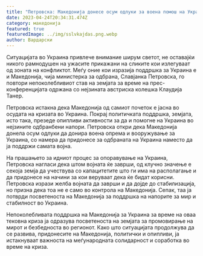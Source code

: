 ```yaml
---
title: "Петровска: Македонија донесе осум одлуки за воена помош на Украина"
date: 2023-04-24T20:34:31.474Z
category: македонија
featured: true
featuredImage: ../img/sslvkajdas.png.webp
author: Вардарски
---
```


Ситуацијата во Украина привлече внимание ширум светот, не оставајќи никого рамнодушен на ужасите прикажани на сликите кои излегуваат од зоната на конфликтот. Меѓу оние кои изразија поддршка за Украина е и Македонија, чија министерка за одбрана, Славјанка Петровска, го повтори непоколебливиот став на земјата за време на прес-конференцијата одржана со нејзината австриска колешка Клаудија Танер.

Петровска истакна дека Македонија од самиот почеток е јасна во осудата на кризата во Украина. Покрај политичката поддршка, земјата, исто така, презеде опипливи активности за да и помогне на Украина во нејзините одбранбени напори. Петровска откри дека Македонија донела осум одлуки да донира воена опрема и вооружување за Украина, со намера да придонесе за одбраната на Украина наместо да ја поддржи самата војна.

На прашањето за идниот процес за опоравување на Украина, Петровска нагласи дека штом војната ќе заврши, од клучно значење е секоја земја да учествува со капацитетите што ги има на располагање и да придонесе на начини за кои веруваат дека ќе бидат корисни. Петровска изрази желба војната да заврши и да дојде до стабилизација, но призна дека тоа не е само во контрола на Македонија. Сепак, таа ја потврди посветеноста на Македонија за поддршка на напорите за мир и стабилност во Украина.

Непоколебливата поддршка на Македонија за Украина за време на оваа тековна криза ја одразува посветеноста на земјата за промовирање на мирот и безбедноста во регионот. Како што ситуацијата продолжува да се развива, придонесите на Македонија, политички и опипливи, ја истакнуваат важноста на меѓународната солидарност и соработка во време на криза.
